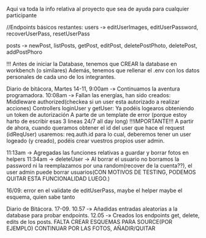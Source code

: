 Aqui va toda la info relativa al proyecto que sea de ayuda para cualquier participante

//Endpoints básicos restantes:
users -» editUserImages, editUserPassword, recoverUserPass, resetUserPass

posts -» newPost, listPosts, getPost, editPost, deletePostPhoto, deletePost, addPostPhoro

!!! Antes de iniciar la Database, tenemos que CREAR la database en workbench (o similares)
Además, tenemos que rellenar el .env con los datos personales de cada uno de los integrantes.

Diario de bitácora, Martes 14-11, 9:00am -» Continuamos la aventura programadora.
10:08am -» Fallan las energías, han sido creados: Middleware authorized(checkea si un user esta autorizado a realizar acciones)
Controllers loginUser y getUser: Ya podéis logearos obteniendo un token de autorización
A parte de un template de error (porque estoy harto de escribir esas 3 lineas 24/7 all day long)
!!!IMPORTANTE!!!
A partir de ahora, cuando queramos obtener el id del user que hace el request (idReqUser) usaremos: req.auth.id
para lo cual, deberemos tener un user logeado (y creado), podéis crear vuestros propios user admin.

11:13am -> Agregadas las funciones relativas a guardar y borrar fotos en helpers
11:34am -> deleteUser -> Al borrar el usuario no borramos la password ni la reemplazamos por una random(recover de la cuenta??),
el user admin puede borrar usuarios(CON MOTIVOS DE TESTING, PODEMOS QUITAR ESTA FUNCIONALIDAD LUEGO.)

16/09: error en el validate de editUserPass, maybe el helper maybe el esquema, quien sabe tanto

Diario de Bitácora. 17-09. 10.57 -» Añadidas entradas aleatorias a la database para probar endpoints.
12.05 -» Creados los endpoints get, delete, edits de los posts. FALTA CREAR ESQUEMAS PARA SOURCE(POR EJEMPLO)
CONTINUAR POR LAS FOTOS, AÑADIR/QUITAR

